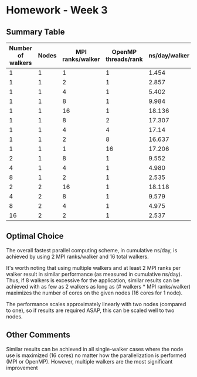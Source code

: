 # Homework - Week 3

## Summary Table

|Number of walkers |Nodes |MPI ranks/walker |OpenMP threads/rank |ns/day/walker |total ns/day |
| ----- | ----- | ----- | ----- | ----- | ----- |
|1 |1 |1 |1 | 1.454| 1.454|
|1 |1 |2 |1 | 2.857| 2.857|
|1 |1 |4 |1 | 5.402| 5.402|
|1 |1 |8 |1 | 9.984| 9.984|
|1 |1 |16 |1 | 18.136| 18.136|
|1 |1 |8 |2 | 17.307| 17.307|
|1 |1 |4 |4 | 17.14| 17.14|
|1 |1 |2 |8 | 16.637| 16.637|
|1 |1 |1 |16 | 17.206| 17.206|
|2 |1 |8 |1 | 9.552 | 19.103|
|4 |1 |4 |1 | 4.980 | 19.919|
|8 |1 |2 |1 | 2.535 | 20.282|
|2 |2 |16 |1 | 18.118 | 36.236|
|4 |2 |8 |1 | 9.579 | 38.315|
|8 |2 |4 |1 | 4.975 | 39.803|
|16 |2 |2 |1 | 2.537 | 40.596|

## Optimal Choice
The overall fastest parallel computing scheme, in cumulative ns/day, is achieved by using 2 MPI ranks/walker and 16 total walkers.

It's worth noting that using multiple walkers and at least 2 MPI ranks per walker result in similar performance (as measured in cumulative ns/day). Thus, if 8 walkers is excessive for the application, similar results can be achieved with as few as 2 walkers as long as (# walkers * MPI ranks/walker) maximizes the number of cores on the given nodes (16 cores for 1 node).

The performance scales approximately linearly with two nodes (compared to one), so if results are required ASAP, this can be scaled well to two nodes.

## Other Comments
Similar results can be achieved in all single-walker cases where the node use is maximized (16 cores) no matter how the parallelization is performed (MPI or OpenMP). However, multiple walkers are the most significant improvement 

